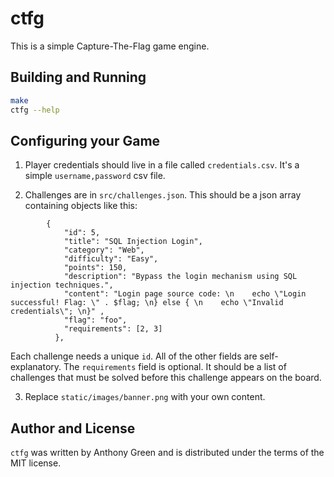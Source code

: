 # ctfg

This is a simple Capture-The-Flag game engine.

## Building and Running

```sh
make
ctfg --help
```

## Configuring your Game

1. Player credentials should live in a file called `credentials.csv`.  It's a simple `username,password` csv file.

2. Challenges are in `src/challenges.json`.  This should be a json array containing objects like this:
```
        {
            "id": 5,
            "title": "SQL Injection Login",
            "category": "Web",
            "difficulty": "Easy",
            "points": 150,
            "description": "Bypass the login mechanism using SQL injection techniques.",
            "content": "Login page source code: \n    echo \"Login successful! Flag: \" . $flag; \n} else { \n    echo \"Invalid credentials\"; \n}" ,
            "flag": "foo",
            "requirements": [2, 3]
	      },
```

  Each challenge needs a unique `id`.  All of the other fields are self-explanatory.  The `requirements` field is optional. It should be a list of challenges that must be solved before this challenge appears on the board.

3. Replace `static/images/banner.png` with your own content.


## Author and License

`ctfg` was written by Anthony Green and is distributed
under the terms of the MIT license.
